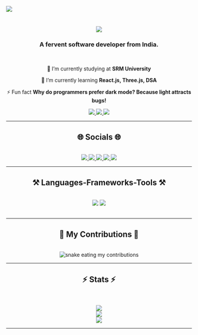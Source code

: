![](https://visitcount.itsvg.in/api?id=97-vinash&icon=0&color=12)
<h1 align="center">
    <img src="https://readme-typing-svg.herokuapp.com/?font=Righteous&size=35&center=true&vCenter=true&width=500&height=70&duration=4000&lines=Hi+There!+👋;+I'm+Avinash+Shankar!;" />
</h1>

<h3 align="center">A fervent software developer from India.</h3>

<br/>

<div align="center">
 
 🔭 I’m currently studying at **SRM University**
 
 🌱 I’m currently learning **React.js, Three.js, DSA**

⚡ Fun fact **Why do programmers prefer dark mode? Because light attracts bugs!**

 </div>
 
<div align="center"> 
  <a href="mailto:avinashhhsinghhh@gmail.com">
    <img src="https://img.shields.io/badge/Gmail-333333?style=for-the-badge&logo=gmail&logoColor=red" />
  </a>
  <a href="https://www.linkedin.com/in/avinash-shankar-643809249" target="_blank">
    <img src="https://img.shields.io/badge/LinkedIn-0077B5?style=for-the-badge&logo=linkedin&logoColor=white" target="_blank" />
  </a>
  <a href="" target="_blank">
     <img src="https://img.shields.io/badge/Portfolio-FF5722?style=for-the-badge&logo=todoist&logoColor=white" target="_blank" /> <!-- sqlite, safari, google-chrome are other good icon options -->
  </a>
</div>

 <hr/>
<h2 align="center">🌐 Socials 🌐</h2>
<br/>
<div align="center">
    <a href="https://www.leetcode.com/97_vinash" target="_blank">
        <img src="https://img.shields.io/badge/-LeetCode-FFA116?style=for-the-badge&logo=LeetCode&logoColor=black" />
    </a>
    <a href="https://www.hackerrank.com/profile/avinashhhsinghhh" target="_blank">
        <img src="https://img.shields.io/badge/-Hackerrank-2EC866?style=for-the-badge&logo=HackerRank&logoColor=white" />
    </a>
    <a href="https://www.youtube.com/channel/UC1e1ZYdr5SBj0iMiK9HOw9Q" target="_blank">
        <img src="https://img.shields.io/badge/YouTube-FF0000?style=for-the-badge&logo=youtube&logoColor=white" />
    </a>
    <a href="https://www.linkedin.com/in/avinash-shankar-643809249/" target="_blank">
        <img src="https://img.shields.io/badge/linktree-39E09B?style=for-the-badge&logo=linktree&logoColor=white" />
    </a>
    <a href="https://www.instagram.com/imaginary_fx/" target="_blank">
        <img src="https://img.shields.io/badge/Instagram-E4405F?style=for-the-badge&logo=instagram&logoColor=white" />
    </a>
</div>

 <hr/>
 
<h2 align="center">⚒️ Languages-Frameworks-Tools ⚒️</h2>
<br/>
<div align="center">
    <img src="https://skillicons.dev/icons?i=c,cpp,java,python,javascript,nodejs,mysql" />
    <img src="https://skillicons.dev/icons?i=react,github,git,figma,blender,unity,autocad,bootstrap,html,css,tailwind,vscode" /><br>
</div>

<br/>
<hr/>

<div align="center">
  <h2>🐍 My Contributions 🐍</h2>
  <br>
  <img alt="snake eating my contributions" src="https://raw.githubusercontent.com/97-vinash/97-vinash/output/github-contribution-grid-snake.svg" />
  <br/>
</div>

<hr/>

<h2 align="center">⚡ Stats ⚡</h2>
<br>
<div align=center>
    
  ![](https://github-readme-streak-stats.herokuapp.com/?user=97-vinash&theme=dark&hide_border=false)<br/>
  ![](https://github-readme-stats-five-rust-41.vercel.app/api?username=97-vinash&theme=dark&hide_border=false&include_all_commits=true&count_private=true)<br/>
  ![](https://github-readme-stats.vercel.app/api/top-langs/?username=97-vinash&theme=dark&hide_border=false&include_all_commits=true&count_private=true&layout=pie)
  
</div>

<hr/>
